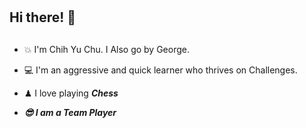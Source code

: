 # <h2>Hi there! 👋<H2>

* 💥 I'm Chih Yu Chu. I Also go by George. 

* 💻 I'm an aggressive and quick learner who thrives on Challenges.

* ♟ I love playing <strong><i>Chess<i><strong>

* 😎 I am a <strong><i>Team Player<i><strong>


